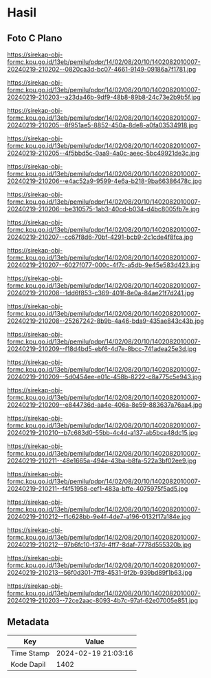 # Hasil

## Foto C Plano

https://sirekap-obj-formc.kpu.go.id/13eb/pemilu/pdpr/14/02/08/20/10/1402082010007-20240219-210202--0820ca3d-bc07-4661-9149-09186a7f1781.jpg

https://sirekap-obj-formc.kpu.go.id/13eb/pemilu/pdpr/14/02/08/20/10/1402082010007-20240219-210203--a23da46b-9df9-48b8-89b8-24c73e2b9b5f.jpg

https://sirekap-obj-formc.kpu.go.id/13eb/pemilu/pdpr/14/02/08/20/10/1402082010007-20240219-210205--8f951ae5-8852-450a-8de8-a0fa03534918.jpg

https://sirekap-obj-formc.kpu.go.id/13eb/pemilu/pdpr/14/02/08/20/10/1402082010007-20240219-210205--4f5bbd5c-0aa9-4a0c-aeec-5bc49921de3c.jpg

https://sirekap-obj-formc.kpu.go.id/13eb/pemilu/pdpr/14/02/08/20/10/1402082010007-20240219-210206--e4ac52a9-9599-4e6a-b218-9ba66386478c.jpg

https://sirekap-obj-formc.kpu.go.id/13eb/pemilu/pdpr/14/02/08/20/10/1402082010007-20240219-210206--be310575-1ab3-40cd-b034-d4bc8005fb7e.jpg

https://sirekap-obj-formc.kpu.go.id/13eb/pemilu/pdpr/14/02/08/20/10/1402082010007-20240219-210207--cc67f8d6-70bf-4291-bcb9-2c1cde4f8fca.jpg

https://sirekap-obj-formc.kpu.go.id/13eb/pemilu/pdpr/14/02/08/20/10/1402082010007-20240219-210207--6027f077-000c-4f7c-a5db-9e45e583d423.jpg

https://sirekap-obj-formc.kpu.go.id/13eb/pemilu/pdpr/14/02/08/20/10/1402082010007-20240219-210208--1dd6f853-c369-401f-8e0a-84ae21f7d241.jpg

https://sirekap-obj-formc.kpu.go.id/13eb/pemilu/pdpr/14/02/08/20/10/1402082010007-20240219-210208--25267242-8b9b-4a46-bda9-435ae843c43b.jpg

https://sirekap-obj-formc.kpu.go.id/13eb/pemilu/pdpr/14/02/08/20/10/1402082010007-20240219-210209--f18d4bd5-ebf6-4d7e-8bcc-741adea25e3d.jpg

https://sirekap-obj-formc.kpu.go.id/13eb/pemilu/pdpr/14/02/08/20/10/1402082010007-20240219-210209--5d0454ee-e01c-458b-8222-c8a775c5e943.jpg

https://sirekap-obj-formc.kpu.go.id/13eb/pemilu/pdpr/14/02/08/20/10/1402082010007-20240219-210209--e844736d-aa4e-406a-8e59-883637a76aa4.jpg

https://sirekap-obj-formc.kpu.go.id/13eb/pemilu/pdpr/14/02/08/20/10/1402082010007-20240219-210210--b7c683d0-55bb-4c4d-a137-ab5bca48dc15.jpg

https://sirekap-obj-formc.kpu.go.id/13eb/pemilu/pdpr/14/02/08/20/10/1402082010007-20240219-210211--48e1665a-494e-43ba-b8fa-522a3bf02ee9.jpg

https://sirekap-obj-formc.kpu.go.id/13eb/pemilu/pdpr/14/02/08/20/10/1402082010007-20240219-210211--f4f51958-cef1-483a-bffe-4075975f5ad5.jpg

https://sirekap-obj-formc.kpu.go.id/13eb/pemilu/pdpr/14/02/08/20/10/1402082010007-20240219-210212--f1c628bb-9e4f-4de7-a196-0132f17a184e.jpg

https://sirekap-obj-formc.kpu.go.id/13eb/pemilu/pdpr/14/02/08/20/10/1402082010007-20240219-210212--97b6fc10-f37d-4ff7-8daf-7778d555320b.jpg

https://sirekap-obj-formc.kpu.go.id/13eb/pemilu/pdpr/14/02/08/20/10/1402082010007-20240219-210213--56f0d301-7ff8-4531-9f2b-939bd89f1b63.jpg

https://sirekap-obj-formc.kpu.go.id/13eb/pemilu/pdpr/14/02/08/20/10/1402082010007-20240219-210203--72ce2aac-8093-4b7c-97af-62e07005e851.jpg


## Metadata

| Key        | Value               |
| ---------- | ------------------- |
| Time Stamp | 2024-02-19 21:03:16 |
| Kode Dapil | 1402                |



